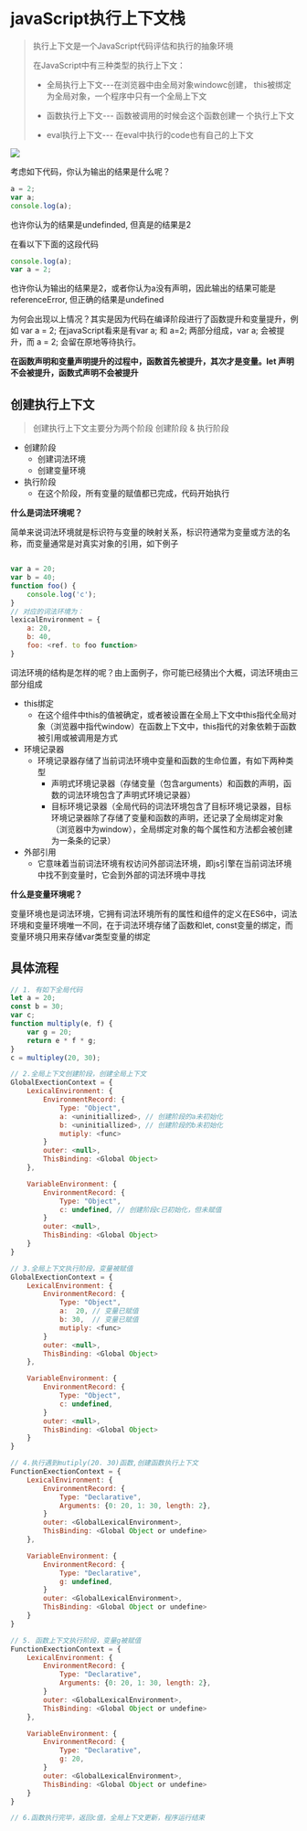 # javaScript执行上下文栈

> 执行上下文是一个JavaScript代码评估和执行的抽象环境
>
> 在JavaScript中有三种类型的执行上下文：
>
> - 全局执行上下文---在浏览器中由全局对象windowc创建，
>   this被绑定为全局对象，一个程序中只有一个全局上下文
>
> - 函数执行上下文--- 函数被调用的时候会这个函数创建一
>   个执行上下文
>
> - eval执行上下文--- 在eval中执行的code也有自己的上下文

![](D:\work\StudyStore\article\img\执行上下文.png)

考虑如下代码，你认为输出的结果是什么呢？

``` javascript
a = 2;
var a;
console.log(a);
```

也许你认为的结果是undefinded, 但真是的结果是2

在看以下下面的这段代码

``` javascript
console.log(a);
var a = 2;
```

也许你认为输出的结果是2，或者你认为a没有声明，因此输出的结果可能是referenceError, 但正确的结果是undefined

为何会出现以上情况？其实是因为代码在编译阶段进行了函数提升和变量提升，例如 var a = 2; 在javaScript看来是有var a; 和 a=2; 两部分组成，var a; 会被提升，而 a = 2; 会留在原地等待执行。

**在函数声明和变量声明提升的过程中，函数首先被提升，其次才是变量。let 声明不会被提升，函数式声明不会被提升**



## 创建执行上下文

> 创建执行上下文主要分为两个阶段 创建阶段 & 执行阶段

- 创建阶段
  - 创建词法环境
  - 创建变量环境
- 执行阶段
  - 在这个阶段，所有变量的赋值都已完成，代码开始执行



**什么是词法环境呢？**

​		简单来说词法环境就是标识符与变量的映射关系，标识符通常为变量或方法的名称，而变量通常是对真实对象的引用，如下例子

``` javascript

var a = 20;
var b = 40;
function foo() {
	console.log('c');
}
// 对应的词法环境为：
lexicalEnvironment = {
	a: 20,
	b: 40,
	foo: <ref. to foo function>
}
```

词法环境的结构是怎样的呢？由上面例子，你可能已经猜出个大概，词法环境由三部分组成

- this绑定
  - 在这个组件中this的值被确定，或者被设置在全局上下文中this指代全局对象（浏览器中指代window）在函数上下文中，this指代的对象依赖于函数被引用或被调用是方式
- 环境记录器
  - 环境记录器存储了当前词法环境中变量和函数的生命位置，有如下两种类型
    - 声明式环境记录器（存储变量（包含arguments）和函数的声明，函数的词法环境包含了声明式环境记录器）
    - 目标环境记录器（全局代码的词法环境包含了目标环境记录器，目标环境记录器除了存储了变量和函数的声明，还记录了全局绑定对象（浏览器中为window），全局绑定对象的每个属性和方法都会被创建为一条条的记录）
- 外部引用
  - 它意味着当前词法环境有权访问外部词法环境，即js引擎在当前词法环境中找不到变量时，它会到外部的词法环境中寻找

**什么是变量环境呢？**

​		变量环境也是词法环境，它拥有词法环境所有的属性和组件的定义在ES6中，词法环境和变量环境唯一不同，在于词法环境存储了函数和let, const变量的绑定，而变量环境只用来存储var类型变量的绑定



## 具体流程

``` javascript
// 1. 有如下全局代码
let a = 20;
const b = 30; 
var c;
function multiply(e, f) {
	var g = 20;
	return e * f * g;
}
c = multipley(20, 30);

// 2.全局上下文创建阶段，创建全局上下文
GlobalExectionContext = {
	LexicalEnvironment: {
		EnvironmentRecord: {
			Type: "Object",
			a: <uninitiallized>, // 创建阶段的a未初始化
			b: <uninitiallized>, // 创建阶段的b未初始化
			mutiply: <func>
		}
		outer: <null>,
		ThisBinding: <Global Object>
	},

	VariableEnvironment: {
		EnvironmentRecord: {
			Type: "Object",
			c: undefined, // 创建阶段c已初始化，但未赋值
		}
		outer: <null>,
		ThisBinding: <Global Object>
	}
}

// 3.全局上下文执行阶段，变量被赋值
GlobalExectionContext = {
	LexicalEnvironment: {
		EnvironmentRecord: {
			Type: "Object",
			a:  20, // 变量已赋值
			b: 30,  // 变量已赋值
			mutiply: <func>
		}
		outer: <null>,
		ThisBinding: <Global Object>
	},

	VariableEnvironment: {
		EnvironmentRecord: {
			Type: "Object",
			c: undefined,
		}
		outer: <null>,
		ThisBinding: <Global Object>
	}
}

// 4.执行遇到mutiply(20. 30)函数,创建函数执行上下文 
FunctionExectionContext = {
	LexicalEnvironment: {
		EnvironmentRecord: {
			Type: "Declarative",
			Arguments: {0: 20, 1: 30, length: 2},
		}
		outer: <GlobalLexicalEnvironment>,
		ThisBinding: <Global Object or undefine>
	},

	VariableEnvironment: {
		EnvironmentRecord: {
			Type: "Declarative",
			g: undefined,
		}
		outer: <GlobalLexicalEnvironment>,
		ThisBinding: <Global Object or undefine>
	}
}

// 5. 函数上下文执行阶段，变量g被赋值
FunctionExectionContext = {
	LexicalEnvironment: {
		EnvironmentRecord: {
			Type: "Declarative",
			Arguments: {0: 20, 1: 30, length: 2},
		}
		outer: <GlobalLexicalEnvironment>,
		ThisBinding: <Global Object or undefine>
	},

	VariableEnvironment: {
		EnvironmentRecord: {
			Type: "Declarative",
			g: 20,
		}
		outer: <GlobalLexicalEnvironment>,
		ThisBinding: <Global Object or undefine>
	}
}

// 6.函数执行完毕，返回c值，全局上下文更新，程序运行结束
```



















